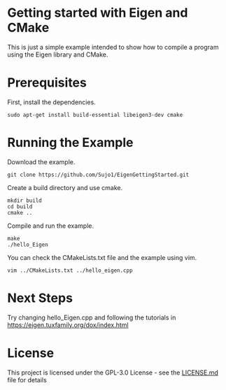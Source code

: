 # Getting started with Eigen and CMake

This is just a simple example intended to show how to compile a program using the Eigen library and CMake.

# Prerequisites

First, install the dependencies.

```
sudo apt-get install build-essential libeigen3-dev cmake
```

# Running the Example

Download the example.

```
git clone https://github.com/Sujo1/EigenGettingStarted.git
```

Create a build directory and use cmake.

```
mkdir build
cd build
cmake ..
```
Compile and run the example.
```
make
./hello_Eigen
```

You can check the CMakeLists.txt file and the example using vim.

```
vim ../CMakeLists.txt ../hello_eigen.cpp
```
# Next Steps

Try changing hello_Eigen.cpp and following the tutorials in https://eigen.tuxfamily.org/dox/index.html

# License

This project is licensed under the GPL-3.0 License - see the [LICENSE.md](LICENSE.md) file for details
